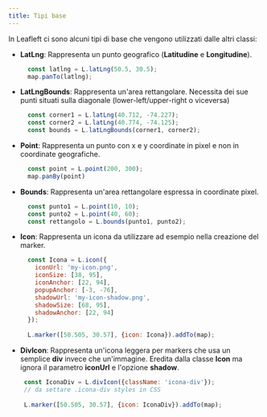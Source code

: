 ```yaml
---
title: Tipi base
---
```


In Leafleft ci sono alcuni tipi di base che vengono utilizzati dalle altri classi:

* **LatLng**: Rappresenta un punto geografico (**Latitudine** e **Longitudine**).
    
  ```js 
    const latlng = L.latLng(50.5, 30.5);
    map.panTo(latlng);
  ```  
           
* **LatLngBounds**: Rappresenta un'area rettangolare. Necessita dei sue punti situati sulla diagonale (lower-left/upper-right o viceversa)

  ```js
    const corner1 = L.latLng(40.712, -74.227);
    const corner2 = L.latLng(40.774, -74.125);
    const bounds = L.latLngBounds(corner1, corner2);
  ```
                  
* **Point**: Rappresenta un punto con x e y coordinate in pixel e non in coordinate geografiche.

  ```js
    const point = L.point(200, 300);
    map.panBy(point)
  ```  

* **Bounds**: Rappresenta un'area rettangolare espressa in coordinate pixel.

  ```js
    const punto1 = L.point(10, 10);
    const punto2 = L.point(40, 60);
    const rettangolo = L.bounds(punto1, punto2);
  ```

* **Icon**: Rappresenta un icona da utilizzare ad esempio nella creazione del marker.

  ```js
    const Icona = L.icon({
      iconUrl: 'my-icon.png',
      iconSize: [38, 95],
      iconAnchor: [22, 94],
      popupAnchor: [-3, -76],
      shadowUrl: 'my-icon-shadow.png',
      shadowSize: [68, 95],
      shadowAnchor: [22, 94]
    });
      
    L.marker([50.505, 30.57], {icon: Icona}).addTo(map);
  ```

* **DivIcon**: Rappresenta un'icona leggera per markers che usa un semplice **div** invece che un'immagine. Eredita dalla classe **Icon** ma ignora il parametro **iconUrl** e l'opzione **shadow**.

   ```js
    const IconaDiv = L.divIcon({className: 'icona-div'});
    // da settare .icona-div styles in CSS
    
    L.marker([50.505, 30.57], {icon: IconaDiv}).addTo(map);
   ```


